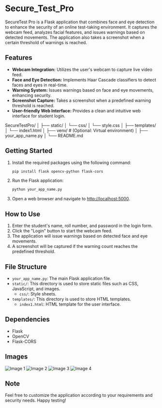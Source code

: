 # Secure_Test_Pro

SecureTest Pro is a Flask application that combines face and eye detection to enhance the security of an online test-taking environment. It captures the webcam feed, analyzes facial features, and issues warnings based on detected movements. The application also takes a screenshot when a certain threshold of warnings is reached.

## Features

- **Webcam Integration:** Utilizes the user's webcam to capture live video feed.
- **Face and Eye Detection:** Implements Haar Cascade classifiers to detect faces and eyes in real-time.
- **Warning System:** Issues warnings based on face and eye movements, enhancing security.
- **Screenshot Capture:** Takes a screenshot when a predefined warning threshold is reached.
- **User-friendly Web Interface:** Provides a clean and intuitive web interface for student login.





SecureTestPro/
│
├── static/
│ └── css/
│ └── style.css
│
├── templates/
│ └── index1.html
│
├── venv/ # (Optional: Virtual environment)
│
├── your_app_name.py
│
└── README.md






## Getting Started

1. Install the required packages using the following command:

    ```bash
    pip install flask opencv-python flask-cors
    ```

2. Run the Flask application:

    ```bash
    python your_app_name.py
    ```

3. Open a web browser and navigate to [http://localhost:5000](http://localhost:5000).

## How to Use

1. Enter the student's name, roll number, and password in the login form.
2. Click the "Login" button to start the webcam feed.
3. The application will issue warnings based on detected face and eye movements.
4. A screenshot will be captured if the warning count reaches the predefined threshold.

## File Structure

- `your_app_name.py`: The main Flask application file.
- `static/`: This directory is used to store static files such as CSS, JavaScript, and images.
    - `css/`: Style sheets.
- `templates/`: This directory is used to store HTML templates.
    - `index1.html`: HTML template for the user interface.

## Dependencies

- Flask
- OpenCV
- Flask-CORS




## Images

![Image 1](https://example.com/image1.png)
![Image 2](https://example.com/image2.png)
![Image 3](https://example.com/image3.png)
![Image 4](https://example.com/image4.png)




## Note


Feel free to customize the application according to your requirements and security needs. Happy testing!






